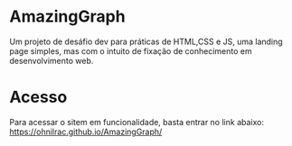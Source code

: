 # AmazingGraph
Um projeto de desáfio dev para práticas de HTML,CSS e JS, uma landing page simples, mas com o intuito de fixação de conhecimento em desenvolvimento web.

# Acesso
Para acessar o sitem em funcionalidade, basta entrar no link abaixo:
<br>
https://ohnilrac.github.io/AmazingGraph/
